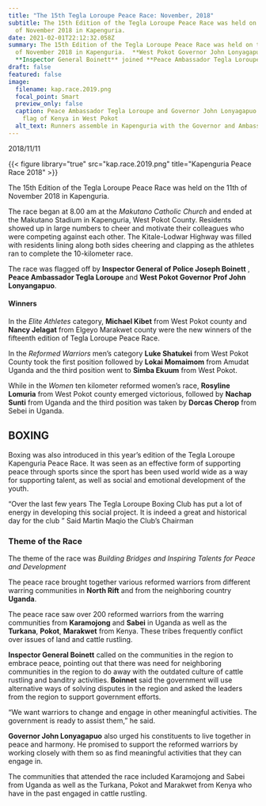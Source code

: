 ```yaml
---
title: "The 15th Tegla Loroupe Peace Race: November, 2018"
subtitle: The 15th Edition of the Tegla Loroupe Peace Race was held on the 11th
  of November 2018 in Kapenguria.
date: 2021-02-01T22:12:32.058Z
summary: The 15th Edition of the Tegla Loroupe Peace Race was held on the 11th
  of November 2018 in Kapenguria.  **West Pokot Governor John Lonyagapuo** and
  **Inspector General Boinett** joined **Peace Ambassador Tegla Loroupe.**
draft: false
featured: false
image:
  filename: kap.race.2019.png
  focal_point: Smart
  preview_only: false
  caption: Peace Ambassador Tegla Loroupe and Governor John Lonyagapuo raise the
    flag of Kenya in West Pokot
  alt_text: Runners assemble in Kapenguria with the Governor and Ambassador Tegla Loroupe
---
```

2018/11/11

{{< figure library="true" src="kap.race.2019.png" title="Kapenguria Peace Race 2018" >}}

The 15th Edition of the Tegla Loroupe Peace Race was held on the 11th of November 2018 in Kapenguria.  

The race began at 8.00 am at the *Makutano Catholic Church* and ended at the Makutano Stadium in Kapenguria, West Pokot County. Residents showed up in large numbers to cheer and motivate their colleagues who were competing against each other. The Kitale-Lodwar Highway was filled with residents lining along both sides cheering and clapping as the athletes ran to complete the 10-kilometer race.  

The race was flagged off by **Inspector General of Police Joseph Boinett** , **Peace Ambassador Tegla Loroupe** and **West Pokot Governor Prof John Lonyangapuo**.

#### Winners

In the *Elite Athletes* category, **Michael Kibet** from West Pokot county and **Nancy Jelagat** from Elgeyo Marakwet county were the new winners of the fifteenth edition of Tegla Loroupe Peace Race. 

In the *Reformed Warriors* men’s category **Luke Shatukei** from West Pokot County took the first position followed by **Lokai Momaimom** from Amudat Uganda and the third position went to **Simba Ekuum** from West Pokot.

While in the *Women* ten kilometer reformed women’s race, **Rosyline Lomuria** from West Pokot county emerged victorious, followed by **Nachap Sunti** from Uganda and the third position was taken by **Dorcas Cherop** from Sebei in Uganda.

## BOXING 



Boxing was also introduced in this year’s edition of the Tegla Loroupe Kapenguria Peace Race. It was seen as an effective form of supporting peace through sports since the sport has been used world wide as a way for supporting talent, as well as social and emotional development of the youth. 

“Over the last few years The Tegla Loroupe Boxing Club has put a lot of energy in developing this social project. It is indeed a great and historical day for the club ” Said Martin Maqio the Club’s Chairman

### Theme of the Race

The theme of the race was *Building Bridges and Inspiring Talents for Peace and Development*

The peace race brought together various reformed warriors from different warring communities in **North Rift** and from the neighboring country **Uganda**.

The peace race saw over 200 reformed warriors from the warring communities from **Karamojong** and **Sabei** in Uganda as well as the **Turkana**, **Pokot**, **Marakwet** from Kenya. These tribes frequently conflict over issues of land and cattle rustling.

**Inspector General Boinett** called on the communities in the region to embrace peace, pointing out that there was need for neighboring communities in the region to do away with the outdated culture of cattle rustling and banditry activities. **Boinnet** said the government will use alternative ways of solving disputes in the region and asked the leaders from the region to support government efforts.

“We want warriors to change and engage in other meaningful activities. The government is ready to assist them,” he said.

**Governor John Lonyagapuo** also urged his constituents to live together in peace and harmony. He promised to support the reformed warriors by working closely with them so as find meaningful activities that they can engage in. 

The communities that attended the race included Karamojong and Sabei from Uganda as well as the Turkana, Pokot and Marakwet from Kenya who have in the past engaged in cattle rustling.[](https://web.archive.org/web/20181118155913/http://teglapeacefoundation.org/2018/11/15/733/)

[](https://web.archive.org/web/20181118155913/http://teglapeacefoundation.org/2018/11/15/733/)